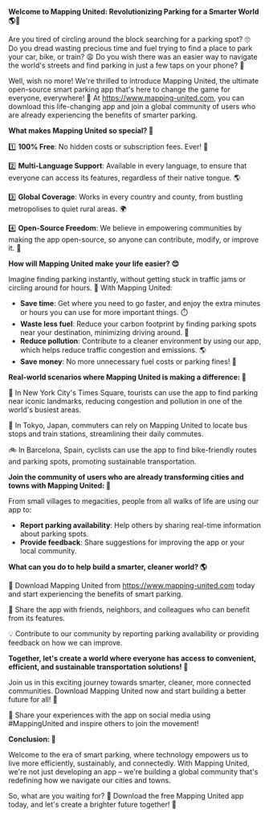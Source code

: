 **Welcome to Mapping United: Revolutionizing Parking for a Smarter World 🌎🚗**

Are you tired of circling around the block searching for a parking spot? 🙄 Do you dread wasting precious time and fuel trying to find a place to park your car, bike, or train? 😩 Do you wish there was an easier way to navigate the world's streets and find parking in just a few taps on your phone? 📱

Well, wish no more! We're thrilled to introduce Mapping United, the ultimate open-source smart parking app that's here to change the game for everyone, everywhere! 🌟 At https://www.mapping-united.com, you can download this life-changing app and join a global community of users who are already experiencing the benefits of smarter parking.

**What makes Mapping United so special? 🤔**

1️⃣ **100% Free**: No hidden costs or subscription fees. Ever! 💸

2️⃣ **Multi-Language Support**: Available in every language, to ensure that everyone can access its features, regardless of their native tongue. 🌎

3️⃣ **Global Coverage**: Works in every country and county, from bustling metropolises to quiet rural areas. 🌍

4️⃣ **Open-Source Freedom**: We believe in empowering communities by making the app open-source, so anyone can contribute, modify, or improve it. 🤝

**How will Mapping United make your life easier? 😊**

Imagine finding parking instantly, without getting stuck in traffic jams or circling around for hours. 🚗 With Mapping United:

* **Save time**: Get where you need to go faster, and enjoy the extra minutes or hours you can use for more important things. ⏱️
* **Waste less fuel**: Reduce your carbon footprint by finding parking spots near your destination, minimizing driving around. 🌿
* **Reduce pollution**: Contribute to a cleaner environment by using our app, which helps reduce traffic congestion and emissions. 🌎
* **Save money**: No more unnecessary fuel costs or parking fines! 💸

**Real-world scenarios where Mapping United is making a difference: 🌟**

🚗 In New York City's Times Square, tourists can use the app to find parking near iconic landmarks, reducing congestion and pollution in one of the world's busiest areas.

🚌 In Tokyo, Japan, commuters can rely on Mapping United to locate bus stops and train stations, streamlining their daily commutes.

🚲 In Barcelona, Spain, cyclists can use the app to find bike-friendly routes and parking spots, promoting sustainable transportation.

**Join the community of users who are already transforming cities and towns with Mapping United: 🌟**

From small villages to megacities, people from all walks of life are using our app to:

* **Report parking availability**: Help others by sharing real-time information about parking spots.
* **Provide feedback**: Share suggestions for improving the app or your local community.

**What can you do to help build a smarter, cleaner world? 🌎**

📱 Download Mapping United from https://www.mapping-united.com today and start experiencing the benefits of smart parking.

💬 Share the app with friends, neighbors, and colleagues who can benefit from its features.

💡 Contribute to our community by reporting parking availability or providing feedback on how we can improve.

**Together, let's create a world where everyone has access to convenient, efficient, and sustainable transportation solutions! 🌟**

Join us in this exciting journey towards smarter, cleaner, more connected communities. Download Mapping United now and start building a better future for all! 🚀

🎉 Share your experiences with the app on social media using #MappingUnited and inspire others to join the movement!

**Conclusion: 💬**

Welcome to the era of smart parking, where technology empowers us to live more efficiently, sustainably, and connectedly. With Mapping United, we're not just developing an app – we're building a global community that's redefining how we navigate our cities and towns.

So, what are you waiting for? 🤔 Download the free Mapping United app today, and let's create a brighter future together! 🌟